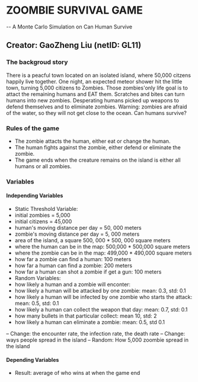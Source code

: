 # ZOOMBIE SURVIVAL GAME
-- A Monte Carlo Simulation on Can Human Survive
## Creator: GaoZheng Liu (netID: GL11)
### The backgroud story
There is a peacful town located on an isolated island, where 50,000 citzens happily live together. One night, an expected meteor shower hit the little town, turning 5,000 citizens to Zombies. Those zombies'only life goal is to attact the remaining humans and EAT them. Scratches and bites can turn humans into new zombies. Desperating humans picked up weapons to defend themselves and to eliminate zombies. Warning: zombies are afraid of the water, so they will not get close to the ocean. Can humans survive?
### Rules of the game
- The zombie attacts the human, either eat or change the human.
- The human fights against the zombie, either defend or eliminate the zombie.
- The game ends when the creature remains on the island is either all humans or all zombies.
### Variables
#### Independing Variables
- Static Threshold Variable: 
- initial zombies = 5,000 
- initial citizens = 45,000
- human's moving distance per day = 50, 000 meters
- zombie's moving distance per day = 5, 000 meters
- area of the island, a square 500, 000 * 500, 000 square meters
- where the human can be in the map: 500,000 * 500,000 square meters
- where the zombie can be in the map: 499,000 * 490,000 square meters 
- how far a zombie can find a human: 100 meters
- how far a human can find a zombie: 200 meters
- how far a human can shot a zombie if get a gun: 100 meters
- Random Variables:
- how likely a human and a zombie will enconter: 
- how likely a human will be attacked by one zombie: mean: 0.3, std: 0.1
- how likely a human will be infected by one zombie who starts the attack: mean: 0.5, std: 0.1
- how likely a human can collect the weapon that day: mean: 0.7, std: 0.1
- how many bullets in that particular collect: mean 10, std: 2
- how likely a human can eliminate a zombie: mean: 0.5, std 0.1

–	Change: the encounter rate,  the infection rate, the death rate
–	Change: ways people spread in the island
–	Random: How 5,000 zoombie spread in the island
#### Depending Variables
- Result: average of who wins at when the game end
